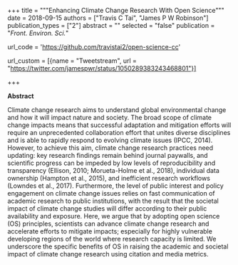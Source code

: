 +++
title = """Enhancing Climate Change Research With Open Science"""
date = 2018-09-15
authors = ["Travis C Tai", "James P W Robinson"]
publication_types = ["2"]
abstract = ""
selected = "false"
publication = "*Front. Environ. Sci.*"

url_code = 'https://github.com/travistai2/open-science-cc'

url_custom = [{name = "Tweetstream", url = "https://twitter.com/jamespwr/status/1050289383243468801"}]

+++

**Abstract**

Climate change research aims to understand global environmental change and how it will impact nature and society. The broad scope of climate change impacts means that successful adaptation and mitigation efforts will require an unprecedented collaboration effort that unites diverse disciplines and is able to rapidly respond to evolving climate issues (IPCC, 2014). However, to achieve this aim, climate change research practices need updating: key research findings remain behind journal paywalls, and scientific progress can be impeded by low levels of reproducibility and transparency (Ellison, 2010; Morueta-Holme et al., 2018), individual data ownership (Hampton et al., 2015), and inefficient research workflows (Lowndes et al., 2017). Furthermore, the level of public interest and policy engagement on climate change issues relies on fast communication of academic research to public institutions, with the result that the societal impact of climate change studies will differ according to their public availability and exposure. Here, we argue that by adopting open science (OS) principles, scientists can advance climate change research and accelerate efforts to mitigate impacts; especially for highly vulnerable developing regions of the world where research capacity is limited. We underscore the specific benefits of OS in raising the academic and societal impact of climate change research using citation and media metrics.